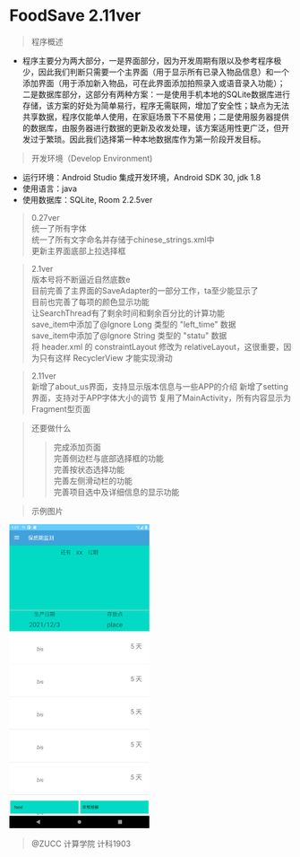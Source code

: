 # FoodSave 2.11ver

> 程序概述

- 程序主要分为两大部分，一是界面部分，因为开发周期有限以及参考程序极少，因此我们判断只需要一个主界面（用于显示所有已录入物品信息）和一个添加界面（用于添加新入物品，可在此界面添加拍照录入或语音录入功能）；二是数据库部分，这部分有两种方案：一是使用手机本地的SQLite数据库进行存储，该方案的好处为简单易行，程序无需联网，增加了安全性；缺点为无法共享数据，程序仅能单人使用，在家庭场景下不易使用；二是使用服务器提供的数据库，由服务器进行数据的更新及收发处理，该方案适用性更广泛，但开发过于繁琐。因此我们选择第一种本地数据库作为第一阶段开发目标。

>开发环境（Develop Environment)

- 运行环境：Android Studio 集成开发环境，Android SDK 30, jdk 1.8
- 使用语言：java
- 使用数据库：SQLite, Room 2.2.5ver

> 0.27ver<br/>
> 统一了所有字体<br/>
> 统一了所有文字命名并存储于chinese_strings.xml中<br/>
> 更新主界面底部上拉选择框<br/>

>2.1ver<br/>
>版本号将不断逼近自然底数e<br/>
>目前完善了主界面的SaveAdapter的一部分工作，ta至少能显示了<br/>
>目前也完善了每项的颜色显示功能<br/>
>让SearchThread有了剩余时间和剩余百分比的计算功能<br/>
>save_item中添加了@Ignore Long 类型的 "left_time" 数据<br/>
>save_item中添加了@Ignore String 类型的 "statu" 数据<br/>
>将 header.xml 的 constraintLayout 修改为 relativeLayout，这很重要，因为只有这样 RecyclerView 才能实现滑动

>2.11ver<br/>
>新增了about_us界面，支持显示版本信息与一些APP的介绍
>新增了setting界面，支持对于APP字体大小的调节
>复用了MainActivity，所有内容显示为Fragment型页面

>还要做什么
>>完成添加页面<br/>
>>完善侧边栏与底部选择框的功能<br/>
>>完善按状态选择功能<br/>
>>完善左侧滑动栏的功能<br/>
>>完善项目选中及详细信息的显示功能<br/>

>示例图片
<img src="./README_pic/demo1.png" alt="alt"  width="250px"/>

>@ZUCC 计算学院 计科1903
